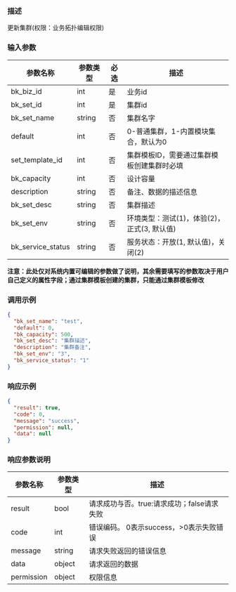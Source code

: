 ### 描述

更新集群(权限：业务拓扑编辑权限)

### 输入参数

| 参数名称              | 参数类型   | 必选 | 描述                          |
|-------------------|--------|----|-----------------------------|
| bk_biz_id         | int    | 是  | 业务id                        |
| bk_set_id         | int    | 是  | 集群id                        |
| bk_set_name       | string | 否  | 集群名字                        |
| default           | int    | 否  | 0-普通集群，1-内置模块集合，默认为0        |
| set_template_id   | int    | 否  | 集群模板ID，需要通过集群模板创建集群时必填      |
| bk_capacity       | int    | 否  | 设计容量                        |
| description       | string | 否  | 备注、数据的描述信息                  |
| bk_set_desc       | string | 否  | 集群描述                        |
| bk_set_env        | string | 否  | 环境类型：测试(1)，体验(2)，正式(3, 默认值) |
| bk_service_status | string | 否  | 服务状态：开放(1, 默认值)，关闭(2)       |

**注意：此处仅对系统内置可编辑的参数做了说明，其余需要填写的参数取决于用户自己定义的属性字段；通过集群模板创建的集群，只能通过集群模板修改**

### 调用示例

```json
{
  "bk_set_name": "test",
  "default": 0,
  "bk_capacity": 500,
  "bk_set_desc": "集群描述",
  "description": "集群备注",
  "bk_set_env": "3",
  "bk_service_status": "1"
}
```

### 响应示例

```json
{
  "result": true,
  "code": 0,
  "message": "success",
  "permission": null,
  "data": null
}
```

### 响应参数说明

| 参数名称       | 参数类型   | 描述                         |
|------------|--------|----------------------------|
| result     | bool   | 请求成功与否。true:请求成功；false请求失败 |
| code       | int    | 错误编码。 0表示success，>0表示失败错误  |
| message    | string | 请求失败返回的错误信息                |
| data       | object | 请求返回的数据                    |
| permission | object | 权限信息                       |
